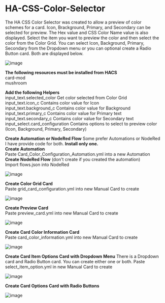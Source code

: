 # HA-CSS-Color-Selector
The HA CSS Color Selector was created to allow a preview of color schemes for a card.  Icon, Brackground, Primary, and Secondary can be selected for preview.  The Hex value and CSS Color Name value is also displayed.  Select the item you want to preview the color and then select the color from the Color Grid.  You can select Icon, Background, Primary, Secondary from the Dropdown menu or you can optional create a Radio Button card.  Both are displayed below.  

![image](https://github.com/user-attachments/assets/b9a215fc-099e-40bd-b3bd-b7292bf73b46)   

**The following resources must be installed from HACS**  
	card-mod  
	mushroom   

 **Add the following Helpers**  
 input_text.selected_color  Get color selected from Color Grid   
 input_text.icon_c  Contains color value for Icon  
 input_text.background_c Contains color value for Background   
 input_text.primary_c  Contains color value for Primary text   
 input_text.secondary_c  Contains color value for Secondary text   
 input_select.card_configuration  Contains options to select to preview color (Icon, Background, Primary, Secondary)  

**Create Automation or NodeRed Flow** 
 Some prefer Automations or NodeRed I have provide code for both.  **Install only one.**  
 **Create Automation**  
 Paste Card_Color_Configuration_Automation.yml into a new Automation  
 **Create NodeRed Flow**  (don't create if you created the automation)  
 Import flows.json into NodeRed  
 
![image](https://github.com/user-attachments/assets/4a87a89c-fa5d-458a-98e1-43f3ec4e244a)  
 

**Create Color Grid Card**  
Paste grid_card_configuration.yml into new Manual Card to create  

![image](https://github.com/user-attachments/assets/7116af12-2eaf-42e6-82e4-bbc4d05a8ae5)  

**Create Preview Card**  
Paste preview_card.yml into new Manual Card to create  

![image](https://github.com/user-attachments/assets/268d5399-b4ef-4441-b548-ecdb23dc45ab)  

**Create Card Color Information Card**  
Paste card_color_information.yml into new Manual Card to create  

![image](https://github.com/user-attachments/assets/0fe3f832-024b-477d-9749-8c011051f4fa)  

**Create Card Item Options Card with Dropdown Menu**  There is a Dropdown card and Radio Button card.  You can create either one or both. 
Paste select_item_option.yml in new Manual Card to create  

![image](https://github.com/user-attachments/assets/8db98fdd-345a-497d-8ce2-29d62e9c4f99)  

**Create Card Options Card with Radio Buttons**  

![image](https://github.com/user-attachments/assets/4c5c176b-e537-4430-9326-dafb3f766198)







